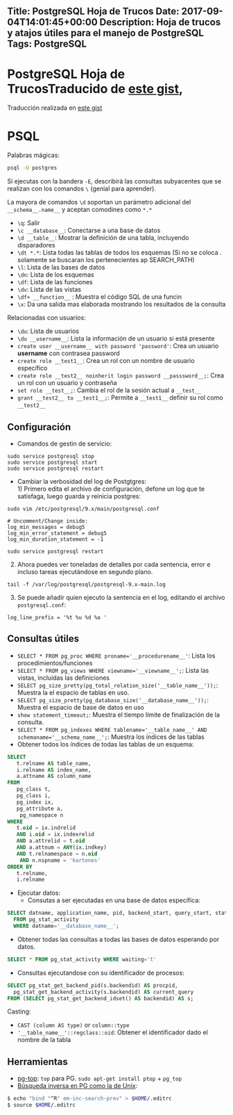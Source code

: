 Title: PostgreSQL Hoja de Trucos
Date: 2017-09-04T14:01:45+00:00
Description: Hoja de trucos y atajos útiles para el manejo de PostgreSQL
Tags: PostgreSQL
---
# PostgreSQL Hoja de TrucosTraducido de [este gist](https://gist.github.com/Kartones/dd3ff5ec5ea238d4c546), 

Traducción realizada en [este gist](https://gist.github.com/ma0c/c444fa967a570dcfbedcb96b4a0bd909)

# PSQL

Palabras mágicas:
```bash
psql -U postgres
```
Si ejecutas con la bandera `-E`, describirá las consultas subyacentes que se realizan con los comandos `\` (genial para aprender).

La mayora de comandos `\d` soportan un parámetro adicional del `__schema__.name__` y aceptan comodines como `*.*`

- `\q`: Salir
- `\c __database__`: Conectarse a una base de datos
- `\d __table__`: Mostrar la definición de una tabla, incluyendo disparadores
- `\dt *.*`: Lista todas las tablas de todos los esquemas (Si no se coloca *.* solamente se buscaran los pertenecientes ap SEARCH_PATH)
- `\l`: Lista de las bases de datos
- `\dn`: Lista de los esquemas
- `\df`: Lista de las funciones
- `\dv`: Lista de las vistas
- `\df+ __function__` : Muestra el código SQL de una funcin
- `\x`: Da una salida mas elaborada mostrando los resultados de la consulta 

Relacionadas con usuarios:
- `\du`: Lista de usuarios
- `\du __username__`: Lista la información de un usuario si está presente
- `create user __username__ with password 'password'`: Crea un usuario __username__ con contrasea password
- `create role __test1__`: Crea un rol con un nombre de usuario específico
- `create role __test2__ noinherit login password __passsword__;`: Crea un rol con un usuario y contraseña
- `set role __test__;`: Cambia el rol de la sesión actual a `__test__`
- `grant __test2__ to __test1__;`: Permite a `__test1__` definir su rol como `__test2__`

## Configuración

- Comandos de gestin de servicio:
```
sudo service postgresql stop
sudo service postgresql start
sudo service postgresql restart
```

- Cambiar la verbosidad del log de Postgtgres:
  <br/>1) Primero edita el archivo de configuración, defone un log que te satisfaga, luego guarda y reinicia postgres:
```
sudo vim /etc/postgresql/9.x/main/postgresql.conf

# Uncomment/Change inside:
log_min_messages = debug5
log_min_error_statement = debug5
log_min_duration_statement = -1

sudo service postgresql restart
```
  2) Ahora puedes ver toneladas de detalles por cada sentencia, error e incluso tareas ejecutándose en segundo plano.
```
tail -f /var/log/postgresql/postgresql-9.x-main.log
```
  3) Se puede añadir quien ejecuto la sentencia en el log, editando el archivo `postgresql.conf`:
```
log_line_prefix = '%t %u %d %a '
```


## Consultas útiles
- `SELECT * FROM pg_proc WHERE proname='__procedurename__'`: Lista los procedimientos/funciones
- `SELECT * FROM pg_views WHERE viewname='__viewname__';`: Lista las vistas, incluidas las definiciones
- `SELECT pg_size_pretty(pg_total_relation_size('__table_name__'));`: Muestra la el espacio de tablas en uso.
- `SELECT pg_size_pretty(pg_database_size('__database_name__'));`: Muestra el espacio de base de datos en uso
- `show statement_timeout;`: Muestra el tiempo límite de finalización de la consulta.
- `SELECT * FROM pg_indexes WHERE tablename='__table_name__' AND schemaname='__schema_name__';`: Muestra los índices de las tablas
- Obtener todos los índices de todas las tablas de un esquema:
```sql
SELECT
   t.relname AS table_name,
   i.relname AS index_name,
   a.attname AS column_name
FROM
   pg_class t,
   pg_class i,
   pg_index ix,
   pg_attribute a,
    pg_namespace n
WHERE
   t.oid = ix.indrelid
   AND i.oid = ix.indexrelid
   AND a.attrelid = t.oid
   AND a.attnum = ANY(ix.indkey)
   AND t.relnamespace = n.oid
    AND n.nspname = 'kartones'
ORDER BY
   t.relname,
   i.relname
```
- Ejecutar datos:
  - Consutas a ser ejecutadas en una base de datos específica:
```sql
SELECT datname, application_name, pid, backend_start, query_start, state_change, state, query 
  FROM pg_stat_activity 
  WHERE datname='__database_name__';
```
  - Obtener todas las consultas a todas las bases de datos esperando por datos. 
```sql
SELECT * FROM pg_stat_activity WHERE waiting='t'
```
  - Consultas ejecutandose con su identificador de procesos:
```sql
SELECT pg_stat_get_backend_pid(s.backendid) AS procpid, 
  pg_stat_get_backend_activity(s.backendid) AS current_query
FROM (SELECT pg_stat_get_backend_idset() AS backendid) AS s;
```

Casting:
- `CAST (column AS type)` or `column::type`
- `'__table_name__'::regclass::oid`: Obtener el identificador dado el nombre de la tabla


## Herramientas
- [pg-top](http://ptop.projects.pgfoundry.org/): `top` para PG. `sudo apt-get install ptop` + `pg_top`
- [Búsqueda inversa en PG como la de Unix](https://dba.stackexchange.com/questions/63453/is-there-a-psql-equivalent-of-bashs-reverse-search-history):
```bash
$ echo "bind "^R" em-inc-search-prev" > $HOME/.editrc
$ source $HOME/.editrc
```